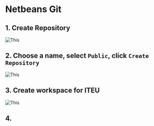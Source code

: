 # Netbeans Git

## 1. Create Repository
![This](https://raw.githubusercontent.com/edos4/iteu333a/master/assets/1.create_repo.png)


## 2. Choose a name, select `Public`, click `Create Repository`
![This](https://raw.githubusercontent.com/edos4/iteu333a/master/assets/2.name.png)


## 3. Create workspace for ITEU
![This](https://raw.githubusercontent.com/edos4/iteu333a/master/assets/3.create_workspace.png)


## 4. 
